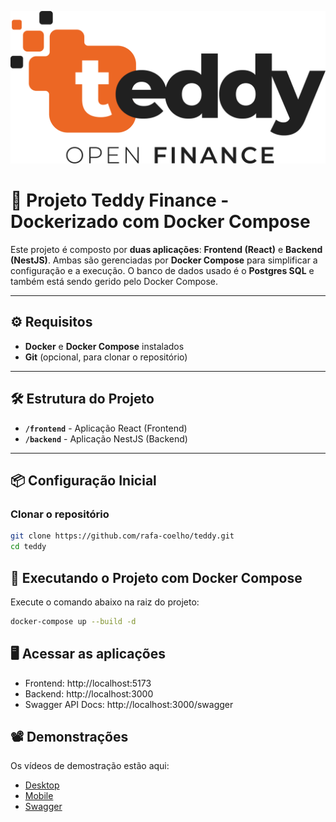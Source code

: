![Teddy Logo](src/frontend/public/teddy-logo.png)
# 🐳 Projeto Teddy Finance - Dockerizado com Docker Compose

Este projeto é composto por **duas aplicações**: **Frontend (React)** e **Backend (NestJS)**. 
Ambas são gerenciadas por **Docker Compose** para simplificar a configuração e a execução.
O banco de dados usado é o **Postgres SQL** e também está sendo gerido pelo Docker Compose.

---

## ⚙️ Requisitos

- **Docker** e **Docker Compose** instalados
- **Git** (opcional, para clonar o repositório)

---

## 🛠️ Estrutura do Projeto

- **`/frontend`** - Aplicação React (Frontend)
- **`/backend`** - Aplicação NestJS (Backend)

---

## 📦 Configuração Inicial

### **Clonar o repositório**
```bash
git clone https://github.com/rafa-coelho/teddy.git
cd teddy
```

## 🚀 Executando o Projeto com Docker Compose

Execute o comando abaixo na raiz do projeto:
```bash
docker-compose up --build -d
```

## 🖥️ Acessar as aplicações
- Frontend: http://localhost:5173
- Backend: http://localhost:3000
- Swagger API Docs: http://localhost:3000/swagger


## 📽️ Demonstrações

Os vídeos de demostração estão aqui:
- [Desktop](./demonstation/Desktop.mp4)
- [Mobile](./demonstation/Responsive%20Mobile.mp4)
- [Swagger](./demonstation/Swagger.mp4)
